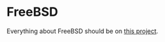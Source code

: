 # FreeBSD

Everything about FreeBSD should be on [this project](https://github.com/xiGUAwanOU/freebsd-recipes).
